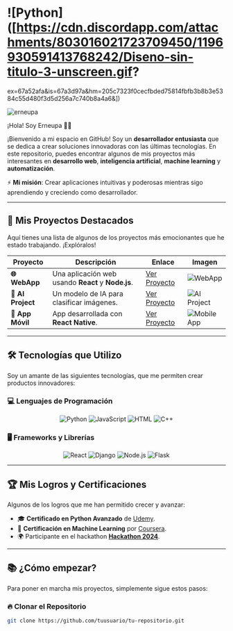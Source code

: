 # ![Python]([https://cdn.discordapp.com/attachments/803016021723709450/1196930591413768242/Diseno-sin-titulo-3-unscreen.gif?
ex=67a52afa&is=67a3d97a&hm=205c7323f0cecfbded75814fbfb3b8b3e5384c55d480f3d5d256a7c740b8a4a6&])
<p align="left"> <img src="https://komarev.com/ghpvc/?username=erneupa&label=Profile%20views&color=0e75b6&style=flat" alt="erneupa" /> </p>

 ¡Hola! Soy Erneupa 👨‍💻

¡Bienvenido a mi espacio en GitHub! Soy un **desarrollador entusiasta** que se dedica a crear soluciones innovadoras con las últimas tecnologías. En este repositorio, puedes encontrar algunos de mis proyectos más interesantes en **desarrollo web**, **inteligencia artificial**, **machine learning** y **automatización**.

⚡ **Mi misión**: Crear aplicaciones intuitivas y poderosas mientras sigo aprendiendo y creciendo como desarrollador.

---

## 🚀 Mis Proyectos Destacados

Aquí tienes una lista de algunos de los proyectos más emocionantes que he estado trabajando. ¡Explóralos!

| Proyecto        | Descripción                                         | Enlace                | Imagen                                      |
|-----------------|-----------------------------------------------------|-----------------------|---------------------------------------------|
| **🌐 WebApp**   | Una aplicación web usando **React** y **Node.js**. | [Ver Proyecto](enlace) | ![WebApp](https://via.placeholder.com/200x100) |
| **🤖 AI Project**| Un modelo de IA para clasificar imágenes.         | [Ver Proyecto](enlace) | ![AI Project](https://via.placeholder.com/200x100) |
| **📱 App Móvil**| App desarrollada con **React Native**.            | [Ver Proyecto](enlace) | ![Mobile App](https://via.placeholder.com/200x100) |

---

## 🛠️ Tecnologías que Utilizo

Soy un amante de las siguientes tecnologías, que me permiten crear productos innovadores:

### 💻 **Lenguajes de Programación**

<p align="center">
  <img src="https://img.shields.io/badge/Python-3776AB?style=flat-square&logo=python&logoColor=white" alt="Python"/>
  <img src="https://img.shields.io/badge/JavaScript-F7DF1E?style=flat-square&logo=javascript&logoColor=black" alt="JavaScript"/>
  <img src="https://img.shields.io/badge/HTML-E34F26?style=flat-square&logo=html5&logoColor=white" alt="HTML"/>
  <img src="https://img.shields.io/badge/C%2B%2B-00599C?style=flat-square&logo=c%2B%2B&logoColor=white" alt="C++"/>
</p>

### 🖥️ **Frameworks y Librerías**

<p align="center">
  <img src="https://img.shields.io/badge/React-61DAFB?style=flat-square&logo=react&logoColor=black" alt="React"/>
  <img src="https://img.shields.io/badge/Django-092E20?style=flat-square&logo=django&logoColor=white" alt="Django"/>
  <img src="https://img.shields.io/badge/Node.js-339933?style=flat-square&logo=node.js&logoColor=white" alt="Node.js"/>
  <img src="https://img.shields.io/badge/Flask-000000?style=flat-square&logo=flask&logoColor=white" alt="Flask"/>
</p>

---

## 🏆 Mis Logros y Certificaciones

Algunos de los logros que me han permitido crecer y avanzar:

- 🎓 **Certificado en Python Avanzado** de [Udemy](enlace).
- 🏅 **Certificación en Machine Learning** por [Coursera](enlace).
- 🌍 Participante en el hackathon **[Hackathon 2024](enlace)**.

---

## 📚 ¿Cómo empezar?

Para poner en marcha mis proyectos, simplemente sigue estos pasos:

### 🔥 **Clonar el Repositorio**

```bash
git clone https://github.com/tuusuario/tu-repositorio.git

